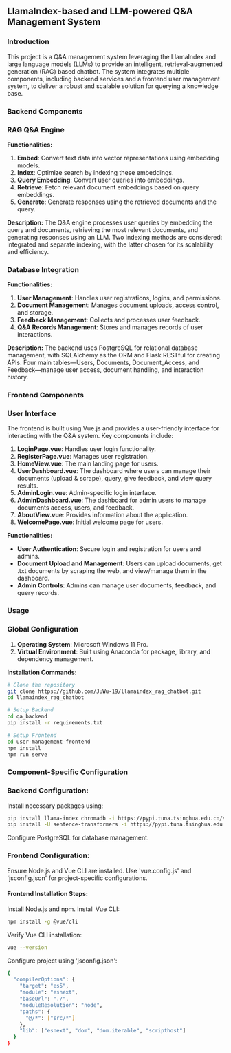 ## LlamaIndex-based and LLM-powered Q&A Management System
 
### Introduction
This project is a Q&A management system leveraging the LlamaIndex and large language models (LLMs) to provide an intelligent, retrieval-augmented generation (RAG) based chatbot. The system integrates multiple components, including backend services and a frontend user management system, to deliver a robust and scalable solution for querying a knowledge base.

### Backend Components

### RAG Q&A Engine
**Functionalities:**
1. **Embed**: Convert text data into vector representations using embedding models.
2. **Index**: Optimize search by indexing these embeddings.
3. **Query Embedding**: Convert user queries into embeddings.
4. **Retrieve**: Fetch relevant document embeddings based on query embeddings.
5. **Generate**: Generate responses using the retrieved documents and the query.

**Description:**
The Q&A engine processes user queries by embedding the query and documents, retrieving the most relevant documents, and generating responses using an LLM. Two indexing methods are considered: integrated and separate indexing, with the latter chosen for its scalability and efficiency.

### Database Integration
**Functionalities:**
1. **User Management**: Handles user registrations, logins, and permissions.
2. **Document Management**: Manages document uploads, access control, and storage.
3. **Feedback Management**: Collects and processes user feedback.
4. **Q&A Records Management**: Stores and manages records of user interactions.

**Description:**
The backend uses PostgreSQL for relational database management, with SQLAlchemy as the ORM and Flask RESTful for creating APIs. Four main tables—Users, Documents, Document_Access, and Feedback—manage user access, document handling, and interaction history.

### Frontend Components

### User Interface
The frontend is built using Vue.js and provides a user-friendly interface for interacting with the Q&A system. Key components include:

1. **LoginPage.vue**: Handles user login functionality.
2. **RegisterPage.vue**: Manages user registration.
3. **HomeView.vue**: The main landing page for users.
4. **UserDashboard.vue**: The dashboard where users can manage their documents (upload & scrape), query, give feedback, and view query results.
5. **AdminLogin.vue**: Admin-specific login interface.
6. **AdminDashboard.vue**: The dashboard for admin users to manage documents access, users, and feedback.
7. **AboutView.vue**: Provides information about the application.
8. **WelcomePage.vue**: Initial welcome page for users.

**Functionalities:**
- **User Authentication**: Secure login and registration for users and admins.
- **Document Upload and Management**: Users can upload documents, get .txt documents by scraping the web, and view/manage them in the dashboard.
- **Admin Controls**: Admins can manage user documents, feedback, and query records.

### Usage

### Global Configuration
1. **Operating System**: Microsoft Windows 11 Pro.
2. **Virtual Environment**: Built using Anaconda for package, library, and dependency management.

**Installation Commands:**
```bash
# Clone the repository
git clone https://github.com/JuWu-19/llamaindex_rag_chatbot.git
cd llamaindex_rag_chatbot

# Setup Backend
cd qa_backend
pip install -r requirements.txt

# Setup Frontend
cd user-management-frontend
npm install
npm run serve
```
### Component-Specific Configuration

### Backend Configuration:
Install necessary packages using:
```bash
pip install llama-index chromadb -i https://pypi.tuna.tsinghua.edu.cn/simple
pip install -U sentence-transformers -i https://pypi.tuna.tsinghua.edu.cn/simple
```
Configure PostgreSQL for database management.

### Frontend Configuration:
Ensure Node.js and Vue CLI are installed.
Use 'vue.config.js' and 'jsconfig.json' for project-specific configurations.

#### Frontend Installation Steps:
Install Node.js and npm.
Install Vue CLI:
```bash
npm install -g @vue/cli
```
Verify Vue CLI installation:
```bash
vue --version
```
Configure project using 'jsconfig.json':
```bash
{
  "compilerOptions": {
    "target": "es5",
    "module": "esnext",
    "baseUrl": "./",
    "moduleResolution": "node",
    "paths": {
      "@/*": ["src/*"]
    },
    "lib": ["esnext", "dom", "dom.iterable", "scripthost"]
  }
}
